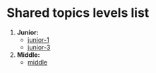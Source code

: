 # Shared topics levels list

1. **Junior:**
    * [junior-1](./junior-1/README.md)
    * [junior-3](./junior-3/README.md)
2. **Middle:**
    * [middle](./middle/README.md)

